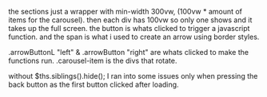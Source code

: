the sections just a wrapper with min-width 300vw, (100vw * amount of items for the carousel).
then each div has 100vw so only one shows and it takes up the full screen.
the button is whats clicked to trigger a javascript function.
and the span is what i used to create an arrow using border styles.


 .arrowButtonL "left" & .arrowButton "right" are whats clicked to make the functions run.
 .carousel-item is the divs that rotate.
 
 without $ths.siblings().hide(); I ran into some issues only when pressing the back button as the first button clicked after loading.
 
 
